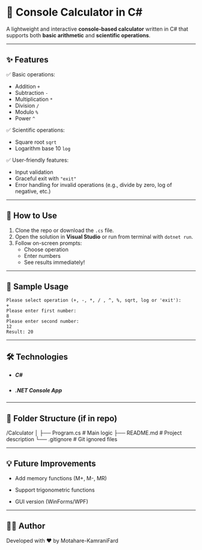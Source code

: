 ﻿# 🧮 Console Calculator in C#

A lightweight and interactive **console-based calculator** written in C# that supports both **basic arithmetic** and **scientific operations**.

---

## ✨ Features

✅ Basic operations:
- Addition `+`
- Subtraction `-`
- Multiplication `*`
- Division `/`
- Modulo `%`
- Power `^`

✅ Scientific operations:
- Square root `sqrt`
- Logarithm base 10 `log`

✅ User-friendly features:
- Input validation
- Graceful exit with `"exit"`
- Error handling for invalid operations (e.g., divide by zero, log of negative, etc.)

---

## 🚀 How to Use

1. Clone the repo or download the `.cs` file.
2. Open the solution in **Visual Studio** or run from terminal with `dotnet run`.
3. Follow on-screen prompts:
   - Choose operation
   - Enter numbers
   - See results immediately!
   
---

## 🧠 Sample Usage

```plaintext
Please select operation (+, -, *, / , ^, %, sqrt, log or 'exit'):
+
Please enter first number:
8
Please enter second number:
12
Result: 20 
````

---

## 🛠 Technologies

* ##### C#
* ##### .NET Console App


---

## 📁 Folder Structure (if in repo)

/Calculator
│
├── Program.cs       # Main logic
├── README.md        # Project description
└── .gitignore       # Git ignored files

---

## 💡 Future Improvements

* Add memory functions (M+, M-, MR)

* Support trigonometric functions

* GUI version (WinForms/WPF)

---

## 🧑‍💻 Author

Developed with ❤️ by Motahare-KamraniFard